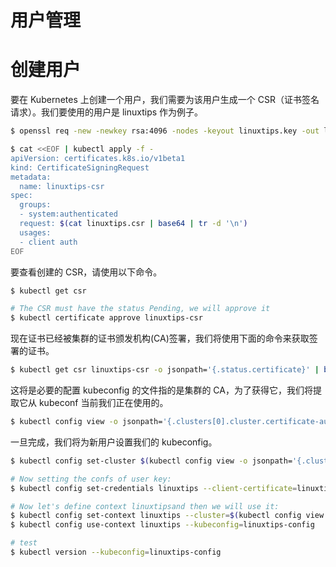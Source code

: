 # 用户管理

# 创建用户

要在 Kubernetes 上创建一个用户，我们需要为该用户生成一个 CSR（证书签名请求）。我们要使用的用户是 linuxtips 作为例子。

```sh
$ openssl req -new -newkey rsa:4096 -nodes -keyout linuxtips.key -out linuxtips.csr -subj "/CN=linuxtips"

$ cat <<EOF | kubectl apply -f -
apiVersion: certificates.k8s.io/v1beta1
kind: CertificateSigningRequest
metadata:
  name: linuxtips-csr
spec:
  groups:
  - system:authenticated
  request: $(cat linuxtips.csr | base64 | tr -d '\n')
  usages:
  - client auth
EOF
```

要查看创建的 CSR，请使用以下命令。

```sh
$ kubectl get csr

# The CSR must have the status Pending, we will approve it
$ kubectl certificate approve linuxtips-csr

```

现在证书已经被集群的证书颁发机构(CA)签署，我们将使用下面的命令来获取签署的证书。

```sh
$ kubectl get csr linuxtips-csr -o jsonpath='{.status.certificate}' | base64 --decode > linuxtips.crt

```

这将是必要的配置 kubeconfig 的文件指的是集群的 CA，为了获得它，我们将提取它从 kubeconf 当前我们正在使用的。

```sh
$ kubectl config view -o jsonpath='{.clusters[0].cluster.certificate-authority-data}' --raw | base64 --decode - > ca.crt

```

一旦完成，我们将为新用户设置我们的 kubeconfig。

```sh
$ kubectl config set-cluster $(kubectl config view -o jsonpath='{.clusters[0].name}') --server=$(kubectl config view -o jsonpath='{.clusters[0].cluster.server}') --certificate-authority=ca.crt --kubeconfig=linuxtips-config --embed-certs

# Now setting the confs of user key:
$ kubectl config set-credentials linuxtips --client-certificate=linuxtips.crt --client-key=linuxtips.key --embed-certs --kubeconfig=linuxtips-config

# Now let's define context linuxtipsand then we will use it:
$ kubectl config set-context linuxtips --cluster=$(kubectl config view -o jsonpath='{.clusters[0].name}')  --user=linuxtips --kubeconfig=linuxtips-config
$ kubectl config use-context linuxtips --kubeconfig=linuxtips-config

# test
$ kubectl version --kubeconfig=linuxtips-config
```
